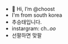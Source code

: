 - 👋 Hi, I’m @choost
-  I'm from south korea
-  추승태입니다.
-  instargram: ch._.oo_
-  선팔하면 맞팔
<!---
choost/choost is a ✨ special ✨ repository because its `README.md` (this file) appears on your GitHub profile.
You can click the Preview link to take a look at your changes.
--->
